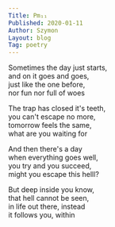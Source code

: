 ```yaml
---
Title: Pm₁₁  
Published: 2020-01-11
Author: Szymon  
Layout: blog  
Tag: poetry  
---
```

Sometimes the day just starts,  
and on it goes and goes,  
just like the one before,  
nor fun nor full of woes  

The trap has closed it's teeth,  
you can't escape no more,  
tomorrow feels the same,  
what are you waiting for  

And then there's a day  
when everything goes well,  
you try and you succeed,  
might you escape this helll?  

But deep inside you know,  
that hell cannot be seen,  
in life out there, instead  
it follows you, within  
